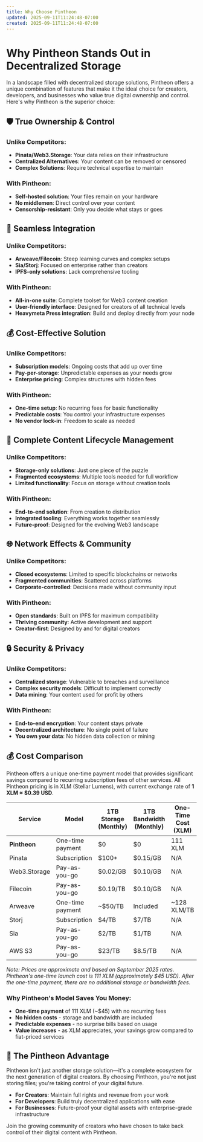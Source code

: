 ```yaml
---
title: Why Choose Pintheon
updated: 2025-09-11T11:24:48-07:00
created: 2025-09-11T11:24:48-07:00
---
```


# Why Pintheon Stands Out in Decentralized Storage

In a landscape filled with decentralized storage solutions, Pintheon offers a unique combination of features that make it the ideal choice for creators, developers, and businesses who value true digital ownership and control. Here's why Pintheon is the superior choice:

## 🛡️ True Ownership & Control

### Unlike Competitors:
- **Pinata/Web3.Storage**: Your data relies on their infrastructure
- **Centralized Alternatives**: Your content can be removed or censored
- **Complex Solutions**: Require technical expertise to maintain

### With Pintheon:
- **Self-hosted solution**: Your files remain on your hardware
- **No middlemen**: Direct control over your content
- **Censorship-resistant**: Only you decide what stays or goes

## 🚀 Seamless Integration

### Unlike Competitors:
- **Arweave/Filecoin**: Steep learning curves and complex setups
- **Sia/Storj**: Focused on enterprise rather than creators
- **IPFS-only solutions**: Lack comprehensive tooling

### With Pintheon:
- **All-in-one suite**: Complete toolset for Web3 content creation
- **User-friendly interface**: Designed for creators of all technical levels
- **Heavymeta Press integration**: Build and deploy directly from your node

## 💰 Cost-Effective Solution

### Unlike Competitors:
- **Subscription models**: Ongoing costs that add up over time
- **Pay-per-storage**: Unpredictable expenses as your needs grow
- **Enterprise pricing**: Complex structures with hidden fees

### With Pintheon:
- **One-time setup**: No recurring fees for basic functionality
- **Predictable costs**: You control your infrastructure expenses
- **No vendor lock-in**: Freedom to scale as needed

## 🔄 Complete Content Lifecycle Management

### Unlike Competitors:
- **Storage-only solutions**: Just one piece of the puzzle
- **Fragmented ecosystems**: Multiple tools needed for full workflow
- **Limited functionality**: Focus on storage without creation tools

### With Pintheon:
- **End-to-end solution**: From creation to distribution
- **Integrated tooling**: Everything works together seamlessly
- **Future-proof**: Designed for the evolving Web3 landscape

## 🌐 Network Effects & Community

### Unlike Competitors:
- **Closed ecosystems**: Limited to specific blockchains or networks
- **Fragmented communities**: Scattered across platforms
- **Corporate-controlled**: Decisions made without community input

### With Pintheon:
- **Open standards**: Built on IPFS for maximum compatibility
- **Thriving community**: Active development and support
- **Creator-first**: Designed by and for digital creators

## 🔒 Security & Privacy

### Unlike Competitors:
- **Centralized storage**: Vulnerable to breaches and surveillance
- **Complex security models**: Difficult to implement correctly
- **Data mining**: Your content used for profit by others

### With Pintheon:
- **End-to-end encryption**: Your content stays private
- **Decentralized architecture**: No single point of failure
- **You own your data**: No hidden data collection or mining

## 💰 Cost Comparison

Pintheon offers a unique one-time payment model that provides significant savings compared to recurring subscription fees of other services. All Pintheon pricing is in XLM (Stellar Lumens), with current exchange rate of **1 XLM ≈ $0.39 USD**.

| Service           | Model               | 1TB Storage (Monthly) | 1TB Bandwidth (Monthly) | One-Time Cost (XLM) | Equivalent USD | Smart Contract | Self-Hosted |
|-------------------|---------------------|----------------------|------------------------|-------------------|---------------|----------------|-------------|
| **Pintheon**     | One-time payment    | $0                   | $0                     | 111 XLM           | ~$45          | ✅ Yes         | ✅ Yes      |
| Pinata           | Subscription       | $100+                | $0.15/GB              | N/A               | $100+/mo      | ❌ No          | ❌ No       |
| Web3.Storage     | Pay-as-you-go      | $0.02/GB            | $0.10/GB              | N/A               | $120+/mo      | ✅ Yes         | ❌ No       |
| Filecoin         | Pay-as-you-go      | $0.19/TB            | $0.10/GB              | N/A               | $105+/mo      | ✅ Yes         | ❌ No       |
| Arweave          | One-time payment   | ~$50/TB             | Included              | ~128 XLM/TB       | ~$50/TB       | ✅ Yes         | ❌ No       |
| Storj            | Subscription       | $4/TB               | $7/TB                 | N/A               | $11+/TB/mo    | ❌ No          | ❌ No       |
| Sia              | Pay-as-you-go      | $2/TB               | $1/TB                 | N/A               | $3/TB/mo      | ✅ Yes         | ✅ Yes      |
| AWS S3           | Pay-as-you-go      | $23/TB              | $8.5/TB               | N/A               | $31.50/TB/mo  | ❌ No          | ❌ No       |

*Note: Prices are approximate and based on September 2025 rates. Pintheon's one-time launch cost is 111 XLM (approximately $45 USD). After the one-time payment, there are no additional storage or bandwidth fees.*

### Why Pintheon's Model Saves You Money:
- **One-time payment** of 111 XLM (~$45) with no recurring fees
- **No hidden costs** - storage and bandwidth are included
- **Predictable expenses** - no surprise bills based on usage
- **Value increases** - as XLM appreciates, your savings grow compared to fiat-priced services

## 🎯 The Pintheon Advantage

Pintheon isn't just another storage solution—it's a complete ecosystem for the next generation of digital creators. By choosing Pintheon, you're not just storing files; you're taking control of your digital future.

- **For Creators**: Maintain full rights and revenue from your work
- **For Developers**: Build truly decentralized applications with ease
- **For Businesses**: Future-proof your digital assets with enterprise-grade infrastructure

Join the growing community of creators who have chosen to take back control of their digital content with Pintheon.
